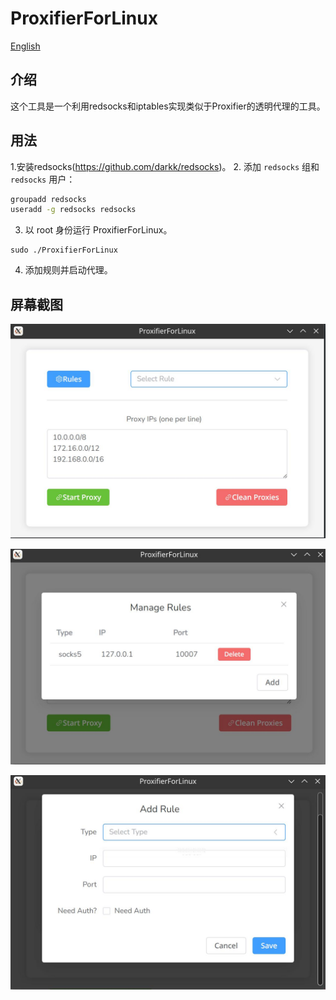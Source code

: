 # ProxifierForLinux

[English](README.md)

## 介绍

这个工具是一个利用redsocks和iptables实现类似于Proxifier的透明代理的工具。

## 用法

1.安装redsocks(https://github.com/darkk/redsocks)。
2. 添加 `redsocks` 组和 `redsocks` 用户：

````bash
groupadd redsocks
useradd -g redsocks redsocks
````

3. 以 root 身份运行 ProxifierForLinux。

````
sudo ./ProxifierForLinux
````

4. 添加规则并启动代理。

## 屏幕截图

![image-20241224085624035](./assets/image-20241224085624035.png)



![image-20241224085647392](./assets/image-20241224085647392.png)

![image-20241224085716495](./assets/image-20241224085716495.png)
